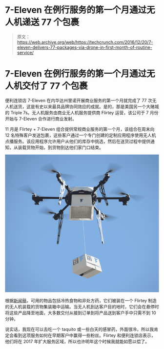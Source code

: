 # 7-Eleven 在例行服务的第一个月通过无人机递送 77 个包裹 

> 原文：<https://web.archive.org/web/https://techcrunch.com/2016/12/20/7-eleven-delivers-77-packages-via-drone-in-first-month-of-routine-service/>

# 7-Eleven 在例行服务的第一个月通过无人机交付了 77 个包裹

便利连锁店 7-Eleven 在内华达州里诺开展商业服务的第一个月就完成了 77 次无人机送货，这是有史以来最具品牌协同效应的成就。是的，那是美国另一个大赌城的 Triple 7s。无人机服务由商业无人机服务提供商 Flirtey 运营，该公司于 7 月份开始与 7-Eleven 合作进行商业发射。

11 月是 Flirtey + 7-Eleven 组合提供常规商业服务的第一个月，该组合在周末向 12 名特殊客户发送包裹，这些客户通过一个专门创建的定制应用程序使用无人机点播服务。该应用程序允许用户从他们的库存中挑选，然后在送货过程中提供通知，从装载货物开始，到货物到达他们家门口结束。

[![flirtey-7-eleven-photo-two](img/3288baee4d8d2d344e6cff286eda9146.png)](https://web.archive.org/web/20221208010601/https://beta.techcrunch.com/wp-content/uploads/2016/12/flirtey-7-eleven-photo-two.png)

根据[新闻稿](https://web.archive.org/web/20221208010601/http://www.prnewswire.com/news-releases/flirtey-and-7-eleven-complete-first-month-of-routine-commercial-drone-deliveries-deliver-77-packages-to-customer-homes-in-united-states-300381798.html)，可用的物品包括冷热食物和非处方药，它们被装在一个 Flirtey 制造的无人机装载的货物集装箱中运输。当无人机到达客户目的地时，它们会在悬停时将这些产品降至地面，大多数交付从接到订单到将产品送到客户手中只需不到 10 分钟。

说实话，我现在可以去吃一个 taquito 或一些白天的感冒药，外面很冷，所以我肯定会看到这项服务如何在早期客户中赢得一些粉丝。Flirtey 和便利连锁店表示，他们将在 2017 年扩大服务区域，所以也许明年这个时候我就能如愿以偿了。
